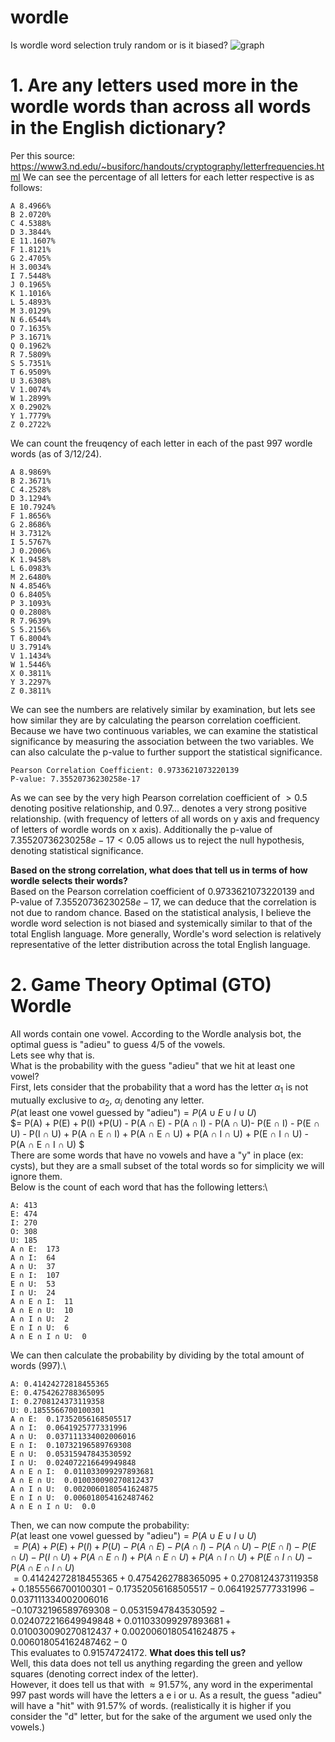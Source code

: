 # wordle
Is wordle word selection truly random or is it biased?
![graph](https://i.imgur.com/h1HDE3A.png)

# 1. Are any letters used more in the wordle words than across all words in the English dictionary?
Per this source: https://www3.nd.edu/~busiforc/handouts/cryptography/letterfrequencies.html
We can see the percentage of all letters for each letter respective is as follows:
```
A 8.4966%
B 2.0720%
C 4.5388%
D 3.3844%
E 11.1607%
F 1.8121%
G 2.4705%
H 3.0034%
I 7.5448%
J 0.1965%
K 1.1016%
L 5.4893%
M 3.0129%
N 6.6544%
O 7.1635%
P 3.1671%
Q 0.1962%
R 7.5809%
S 5.7351%
T 6.9509%
U 3.6308%
V 1.0074%
W 1.2899%
X 0.2902%
Y 1.7779%
Z 0.2722%
```
We can count the freuqency of each letter in each of the past 997 wordle words (as of 3/12/24).
```
A 8.9869%
B 2.3671%
C 4.2528%
D 3.1294%
E 10.7924%
F 1.8656%
G 2.8686%
H 3.7312%
I 5.5767%
J 0.2006%
K 1.9458%
L 6.0983%
M 2.6480%
N 4.8546%
O 6.8405%
P 3.1093%
Q 0.2808%
R 7.9639%
S 5.2156%
T 6.8004%
U 3.7914%
V 1.1434%
W 1.5446%
X 0.3811%
Y 3.2297%
Z 0.3811%
```

We can see the numbers are relatively similar by examination, but lets see how similar they are by calculating the pearson correlation coefficient. Because we have two continuous variables, we can examine the statistical significance by measuring the association between the two variables. We can also calculate the p-value to further support the statistical significance.
```
Pearson Correlation Coefficient: 0.9733621073220139
P-value: 7.35520736230258e-17
```
As we can see by the very high Pearson correlation coefficient of $>0.5$ denoting positive relationship, and $0.97...$ denotes a very strong positive relationship. (with frequency of letters of all words on y axis and frequency of letters of wordle words on x axis). Additionally the p-value of $7.35520736230258e-17 < 0.05$ allows us to reject the null hypothesis, denoting statistical significance.

**Based on the strong correlation, what does that tell us in terms of how wordle selects their words?**\
Based on the Pearson correlation coefficient of $0.9733621073220139$ and P-value of $7.35520736230258e-17$, we can deduce that the correlation is not due to random chance. Based on the statistical analysis, I believe the wordle word selection is not biased and systemically similar to that of the total English language. More generally, Wordle's word selection is relatively representative of the letter distribution across the total English language. 

# 2. Game Theory Optimal (GTO) Wordle
All words contain one vowel. According to the Wordle analysis bot, the optimal guess is "adieu" to guess $4/5$ of the vowels. \
Lets see why that is. \
What is the probability with the guess "adieu" that we hit at least one vowel?\
First, lets consider that the probability that a word has the letter $\alpha_1$ is not mutually exclusive to $\alpha_2$, $\alpha_i$ denoting any letter.\
$P(\text{at least one vowel guessed by "adieu"}) = P (A ∪ E ∪ I ∪ U)$ \
$= P(A) + P(E) + P(I) +P(U) - P(A ∩ E) - P(A ∩ I) - P(A ∩ U)- P(E ∩ I) - P(E ∩ U) - P(I ∩ U) + P(A ∩ E ∩ I) + P(A ∩ E ∩ U) + P(A ∩ I ∩ U) + P(E ∩ I ∩ U) - P(A ∩ E ∩ I ∩ U) $\
There are some words that have no vowels and have a "y" in place (ex: cysts), but they are a small subset of the total words so for simplicity we will ignore them.\
Below is the count of each word that has the following letters:\
```
A: 413
E: 474
I: 270
O: 308
U: 185
A ∩ E:  173
A ∩ I:  64
A ∩ U:  37
E ∩ I:  107
E ∩ U:  53
I ∩ U:  24
A ∩ E ∩ I:  11
A ∩ E ∩ U:  10
A ∩ I ∩ U:  2
E ∩ I ∩ U:  6
A ∩ E ∩ I ∩ U:  0
```
We can then calculate the probability by dividing by the total amount of words (997).\
```
A: 0.41424272818455365
E: 0.4754262788365095
I: 0.2708124373119358
U: 0.1855566700100301
A ∩ E:  0.17352056168505517
A ∩ I:  0.0641925777331996
A ∩ U:  0.037111334002006016
E ∩ I:  0.10732196589769308
E ∩ U:  0.05315947843530592
I ∩ U:  0.024072216649949848
A ∩ E ∩ I:  0.011033099297893681
A ∩ E ∩ U:  0.010030090270812437
A ∩ I ∩ U:  0.0020060180541624875
E ∩ I ∩ U:  0.006018054162487462
A ∩ E ∩ I ∩ U:  0.0
```
Then, we can now compute the probability: \
$P(\text{at least one vowel guessed by "adieu"}) = P (A ∪ E ∪ I ∪ U)$ \
$= P(A) + P(E) + P(I) +P(U) - P(A ∩ E) - P(A ∩ I) - P(A ∩ U)- P(E ∩ I) - P(E ∩ U) - P(I ∩ U) + P(A ∩ E ∩ I) + P(A ∩ E ∩ U) + P(A ∩ I ∩ U) + P(E ∩ I ∩ U) - P(A ∩ E ∩ I ∩ U)$\
$=0.41424272818455365+0.4754262788365095+0.2708124373119358+0.1855566700100301-0.17352056168505517-0.0641925777331996-0.037111334002006016$\
$-0.10732196589769308-0.05315947843530592-0.024072216649949848+0.011033099297893681+0.010030090270812437+0.0020060180541624875+0.006018054162487462-0$\
This evaluates to $0.91574724172$.
**What does this tell us?** \
Well, this data does not tell us anything regarding the green and yellow squares (denoting correct index of the letter). \
However, it does tell us that with $\approx91.57$%, any word in the experimental 997 past words will have the letters a e i or u. As a result, the guess "adieu" will have a "hit" with $91.57$% of words. (realistically it is higher if you consider the "d" letter, but for the sake of the argument we used only the vowels.)
